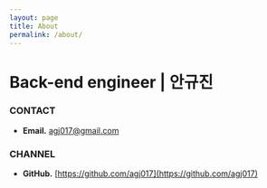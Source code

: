 ```yaml
---
layout: page
title: About 
permalink: /about/
---
```


# Back-end engineer |  안규진

### CONTACT

- **Email.** agj017@gmail.com

### CHANNEL

- **GitHub.** [https://github.com/agj017](https://github.com/agj017)


